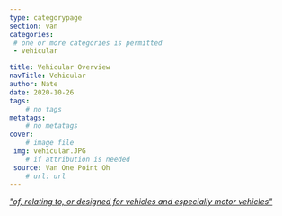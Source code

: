 ```yaml
---
type: categorypage
section: van
categories: 
 # one or more categories is permitted
 - vehicular

title: Vehicular Overview
navTitle: Vehicular
author: Nate
date: 2020-10-26
tags:
	# no tags
metatags:
	# no metatags
cover: 
	# image file
 img: vehicular.JPG
	# if attribution is needed
 source: Van One Point Oh
	# url: url
---
```


[*"of, relating to, or designed for vehicles and especially motor vehicles"*](https://www.merriam-webster.com/dictionary/vehicular)

